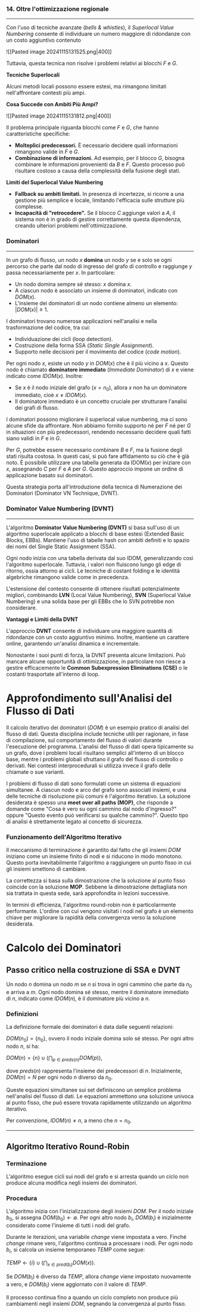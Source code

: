 ### 14. Oltre l'ottimizzazione regionale
---

Con l'uso di tecniche avanzate (*bells & whistles*), il *Superlocal Value Numbering* consente di individuare un numero maggiore di ridondanze con un costo aggiuntivo contenuto

![[Pasted image 20241115131525.png|400]]

 Tuttavia, questa tecnica non risolve i problemi relativi ai blocchi $F$ e $G$.
 
 **Tecniche Superlocali**

Alcuni metodi locali possono essere estesi, ma rimangono limitati nell'affrontare contesti più ampi.

**Cosa Succede con Ambiti Più Ampi?**

![[Pasted image 20241115131812.png|400]]


Il problema principale riguarda blocchi come $F$ e $G$, che hanno caratteristiche specifiche:

- **Molteplici predecessori.** È necessario decidere quali informazioni rimangono valide in $F$ e $G$.
- **Combinazione di informazioni.** Ad esempio, per il blocco $G$, bisogna combinare le informazioni provenienti da $B$ e $F$. Questo processo può risultare costoso a causa della complessità della fusione degli stati.

**Limiti del Superlocal Value Numbering**

- **Fallback su ambiti limitati.** In presenza di incertezze, si ricorre a una gestione più semplice e locale, limitando l'efficacia sulle strutture più complesse.
- **Incapacità di "retrocedere".** Se il blocco $C$ aggiunge valori a $A$, il sistema non è in grado di gestire correttamente questa dipendenza, creando ulteriori problemi nell'ottimizzazione.

### Dominatori
---

In un grafo di flusso, un nodo $x$ **domina** un nodo $y$ se e solo se ogni percorso che parte dal nodo di ingresso del grafo di controllo e raggiunge $y$ passa necessariamente per $x$. In particolare:

- Un nodo domina sempre sé stesso: $x$ domina $x$.
- A ciascun nodo è associato un insieme di dominatori, indicato con $DOM(x)$.
- L'insieme dei dominatori di un nodo contiene almeno un elemento: $|DOM(x)| \geq 1$.

I dominatori trovano numerose applicazioni nell'analisi e nella trasformazione del codice, tra cui:

- Individuazione dei cicli (loop detection).
- Costruzione della forma SSA (*Static Single Assignment*).
- Supporto nelle decisioni per il movimento del codice (*code motion*).

Per ogni nodo $x$, esiste un nodo $y$ in $DOM(x)$ che è il più vicino a $x$. Questo nodo è chiamato **dominatore immediato** (*Immediate Dominator*) di $x$ e viene indicato come $IDOM(x)$. Inoltre:

- Se $x$ è il nodo iniziale del grafo ($x = n_0$), allora $x$ non ha un dominatore immediato, cioè $x \neq IDOM(x)$.
- Il dominatore immediato è un concetto cruciale per strutturare l'analisi dei grafi di flusso.

I dominatori possono migliorare il superlocal value numbering, ma ci sono alcune sfide da affrontare. Non abbiamo fornito supporto né per $F$ né per $G$ in situazioni con più predecessori, rendendo necessario decidere quali fatti siano validi in $F$ e in $G$. 

Per $G$, potrebbe essere necessario combinare $B$ e $F$, ma la fusione degli stati risulta costosa. In questi casi, si può fare affidamento su ciò che è già noto. È possibile utilizzare una tabella generata da $\text{IDOM}(x)$ per iniziare con $x$, assegnando $C$ per $F$ e $A$ per $G$. Questo approccio impone un ordine di applicazione basato sui dominatori.

Questa strategia porta all'introduzione della tecnica di Numerazione dei Dominatori ($\text{Dominator VN Technique, DVNT}$).

### Dominator Value Numbering (DVNT)
---

L'algoritmo **Dominator Value Numbering (DVNT)** si basa sull'uso di un algoritmo superlocale applicato a blocchi di base estesi (Extended Basic Blocks, EBBs). Mantiene l'uso di tabelle hash con ambiti definiti e lo spazio dei nomi del Single Static Assignment (SSA). 

Ogni nodo inizia con una tabella derivata dal suo $\text{IDOM}$, generalizzando così l'algoritmo superlocale. Tuttavia, i valori non fluiscono lungo gli edge di ritorno, ossia attorno ai cicli. Le tecniche di costant folding e le identità algebriche rimangono valide come in precedenza. 

L'estensione del contesto consente di ottenere risultati potenzialmente migliori, combinando **LVN** (Local Value Numbering), **SVN** (Superlocal Value Numbering) e una solida base per gli EBBs che lo SVN potrebbe non considerare.

**Vantaggi e Limiti della DVNT**

L'approccio **DVNT** consente di individuare una maggiore quantità di ridondanze con un costo aggiuntivo minimo. Inoltre, mantiene un carattere online, garantendo un'analisi dinamica e incrementale.

Nonostante i suoi punti di forza, la DVNT presenta alcune limitazioni. Può mancare alcune opportunità di ottimizzazione, in particolare non riesce a gestire efficacemente le **Common Subexpression Eliminations (CSE)** o le costanti trasportate all'interno di loop.


# Approfondimento sull'Analisi del Flusso di Dati

Il calcolo iterativo dei dominatori ($DOM$) è un esempio pratico di analisi del flusso di dati. Questa disciplina include tecniche utili per ragionare, in fase di compilazione, sul comportamento del flusso di valori durante l'esecuzione del programma. L'analisi del flusso di dati opera tipicamente su un grafo, dove i problemi locali risultano semplici all'interno di un blocco base, mentre i problemi globali sfruttano il grafo del flusso di controllo o derivati. Nei contesti interprocedurali si utilizza invece il grafo delle chiamate o sue varianti.

I problemi di flusso di dati sono formulati come un sistema di equazioni simultanee. A ciascun nodo e arco del grafo sono associati insiemi, e una delle tecniche di risoluzione più comuni è l'algoritmo iterativo. La soluzione desiderata è spesso una **meet over all paths (MOP)**, che risponde a domande come "Cosa è vero su ogni cammino dal nodo d'ingresso?" oppure "Questo evento può verificarsi su qualche cammino?". Questo tipo di analisi è strettamente legato al concetto di sicurezza.

### Funzionamento dell'Algoritmo Iterativo

Il meccanismo di terminazione è garantito dal fatto che gli insiemi $DOM$ iniziano come un insieme finito di nodi e si riducono in modo monotono. Questo porta inevitabilmente l'algoritmo a raggiungere un punto fisso in cui gli insiemi smettono di cambiare.

La correttezza si basa sulla dimostrazione che la soluzione al punto fisso coincide con la soluzione **MOP**. Sebbene la dimostrazione dettagliata non sia trattata in questa sede, sarà approfondita in lezioni successive.

In termini di efficienza, l'algoritmo round-robin non è particolarmente performante. L'ordine con cui vengono visitati i nodi nel grafo è un elemento chiave per migliorare la rapidità della convergenza verso la soluzione desiderata.

# Calcolo dei Dominatori

## Passo critico nella costruzione di SSA e DVNT

Un nodo $n$ domina un nodo $m$ se $n$ si trova in ogni cammino che parte da $n_0$ e arriva a $m$. Ogni nodo domina sé stesso, mentre il dominatore immediato di $n$, indicato come $IDOM(n)$, è il dominatore più vicino a $n$.

### Definizioni

La definizione formale dei dominatori è data dalle seguenti relazioni:

$DOM(n_0) = \{ n_0 \}$, ovvero il nodo iniziale domina solo sé stesso. Per ogni altro nodo $n$, si ha:

$DOM(n) = \{ n \} \cup \left( \bigcap_{p \in preds(n)} DOM(p) \right)$,

dove $preds(n)$ rappresenta l'insieme dei predecessori di $n$. Inizialmente, $DOM(n) = N$ per ogni nodo $n$ diverso da $n_0$.

Queste equazioni simultanee sui set definiscono un semplice problema nell'analisi del flusso di dati. Le equazioni ammettono una soluzione univoca al punto fisso, che può essere trovata rapidamente utilizzando un algoritmo iterativo.

Per convenzione, $IDOM(n) \neq n$, a meno che $n = n_0$.

---

## Algoritmo Iterativo Round-Robin

### Terminazione

L'algoritmo esegue cicli sui nodi del grafo e si arresta quando un ciclo non produce alcuna modifica negli insiemi dei dominatori.

### Procedura

L'algoritmo inizia con l'inizializzazione degli insiemi $DOM$. Per il nodo iniziale $b_0$, si assegna $DOM(b_0) \leftarrow \emptyset$. Per ogni altro nodo $b_i$, $DOM(b_i)$ è inizialmente considerato come l'insieme di tutti i nodi del grafo.

Durante le iterazioni, una variabile $change$ viene impostata a vero. Finché $change$ rimane vero, l'algoritmo continua a processare i nodi. Per ogni nodo $b_i$, si calcola un insieme temporaneo $TEMP$ come segue:

$TEMP \leftarrow \{ i \} \cup \left( \bigcap_{x \in pred(b_i)} DOM(x) \right)$.

Se $DOM(b_i)$ è diverso da $TEMP$, allora $change$ viene impostato nuovamente a vero, e $DOM(b_i)$ viene aggiornato con il valore di $TEMP$.

Il processo continua fino a quando un ciclo completo non produce più cambiamenti negli insiemi $DOM$, segnando la convergenza al punto fisso.
